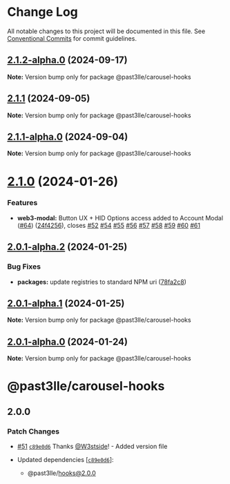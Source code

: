 # Change Log

All notable changes to this project will be documented in this file.
See [Conventional Commits](https://conventionalcommits.org) for commit guidelines.

## [2.1.2-alpha.0](https://github.com/PAST3LLE/monorepo/compare/@past3lle/carousel-hooks@2.1.1...@past3lle/carousel-hooks@2.1.2-alpha.0) (2024-09-17)

**Note:** Version bump only for package @past3lle/carousel-hooks





## [2.1.1](https://github.com/PAST3LLE/monorepo/compare/@past3lle/carousel-hooks@2.1.1-alpha.0...@past3lle/carousel-hooks@2.1.1) (2024-09-05)

**Note:** Version bump only for package @past3lle/carousel-hooks





## [2.1.1-alpha.0](https://github.com/PAST3LLE/monorepo/compare/@past3lle/carousel-hooks@2.1.0...@past3lle/carousel-hooks@2.1.1-alpha.0) (2024-09-04)

**Note:** Version bump only for package @past3lle/carousel-hooks





# [2.1.0](https://github.com/PAST3LLE/monorepo/compare/@past3lle/carousel-hooks@2.0.0-alpha.3...@past3lle/carousel-hooks@2.1.0) (2024-01-26)


### Features

* **web3-modal:** Button UX + HID Options access added to Account Modal ([#64](https://github.com/PAST3LLE/monorepo/issues/64)) ([24f4256](https://github.com/PAST3LLE/monorepo/commit/24f42567db28f175cadcd6ec581a5cb8b7ea6c74)), closes [#52](https://github.com/PAST3LLE/monorepo/issues/52) [#54](https://github.com/PAST3LLE/monorepo/issues/54) [#55](https://github.com/PAST3LLE/monorepo/issues/55) [#56](https://github.com/PAST3LLE/monorepo/issues/56) [#57](https://github.com/PAST3LLE/monorepo/issues/57) [#58](https://github.com/PAST3LLE/monorepo/issues/58) [#59](https://github.com/PAST3LLE/monorepo/issues/59) [#60](https://github.com/PAST3LLE/monorepo/issues/60) [#61](https://github.com/PAST3LLE/monorepo/issues/61)





## [2.0.1-alpha.2](https://github.com/PAST3LLE/monorepo/compare/@past3lle/carousel-hooks@2.0.1-alpha.1...@past3lle/carousel-hooks@2.0.1-alpha.2) (2024-01-25)


### Bug Fixes

* **packages:** update registries to standard NPM uri ([78fa2c8](https://github.com/PAST3LLE/monorepo/commit/78fa2c870d2458a22fa0109a2aa29fde94b1cb64))





## [2.0.1-alpha.1](https://github.com/PAST3LLE/monorepo/compare/@past3lle/carousel-hooks@2.0.1-alpha.0...@past3lle/carousel-hooks@2.0.1-alpha.1) (2024-01-25)

**Note:** Version bump only for package @past3lle/carousel-hooks





## [2.0.1-alpha.0](https://github.com/PAST3LLE/monorepo/compare/@past3lle/carousel-hooks@2.0.0-alpha.3...@past3lle/carousel-hooks@2.0.1-alpha.0) (2024-01-24)

**Note:** Version bump only for package @past3lle/carousel-hooks





# @past3lle/carousel-hooks

## 2.0.0

### Patch Changes

- [#51](https://github.com/PAST3LLE/monorepo/pull/51) [`c89e0d6`](https://github.com/PAST3LLE/monorepo/commit/c89e0d68f2bcadfd418e04737b5ba1416d714796) Thanks [@W3stside](https://github.com/W3stside)! - Added version file

- Updated dependencies [[`c89e0d6`](https://github.com/PAST3LLE/monorepo/commit/c89e0d68f2bcadfd418e04737b5ba1416d714796)]:
  - @past3lle/hooks@2.0.0
